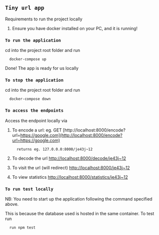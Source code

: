 ## `Tiny url app`

Requirements to run the project locally
1.  Ensure you have docker installed on your PC, and it is running!

### `To run the application`

cd into the project root folder and run

      docker-compose up

Done! The app is ready for us locally

### `To stop the application`

cd into the project root folder and run

      docker-compose down

### `To access the endpoints`

Access the endpoint locally via

1. To encode a url: eg. GET [http://localhost:8000/encode?url=https://google.com](http://localhost:8000/encode?url=https://google.com)

         returns eg. 127.0.0.0:8000/je43j~12

2. To decode the url [http://localhost:8000/decode/je43j~12](http://localhost:8000/decode/je43j~12)


3. To visit the url (will redirect) [http://localhost:8000/je43j~12](http://localhost:8000/je43j~12)


4. To view statistics [http://localhost:8000/statistics/je43j~12](http://localhost:8000/statistics/je43j~12)


### `To run test locally`

NB: You need to start up the application following the command specified above.

This is because the database used is hosted in the same container. To test run

      run npm test